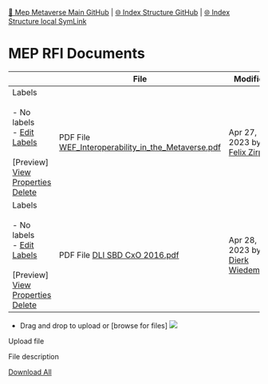 [📁 Mep Metaverse Main GitHub](/cerulean-circle-unlimited-2cu/customer/sales/mep-metaverse-main.md) | [🌐 Index Structure GitHub](/cerulean-circle-unlimited-2cu/customer/sales/mep-metaverse-main/mep-rfi-documents.md) | [🌐 Index Structure local SymLink](./mep-rfi-documents.entry.md)

# MEP RFI Documents

   

|     | File | Modified |
| --- | --- | --- |
| Labels<br><br>- No labels<br>- [Edit Labels](#)<br><br>[Preview] [View](/wiki/download/attachments/1933770798/WEF_Interoperability_in_the_Metaverse.pdf?version=1) [Properties](/wiki/pages/editattachment.action?pageId=1933770798&fileName=WEF_Interoperability_in_the_Metaverse.pdf&isFromPageView=true) [Delete](/wiki/pages/confirmattachmentremoval.action?pageId=1933770798&fileName=WEF_Interoperability_in_the_Metaverse.pdf) | PDF File [WEF\_Interoperability\_in\_the\_Metaverse.pdf](/wiki/download/attachments/1933770798/WEF_Interoperability_in_the_Metaverse.pdf?api=v2) | Apr 27, 2023 by [Felix Zirpel](/wiki/people/6098ef1c9fd9f30067fcc12c) |
| Labels<br><br>- No labels<br>- [Edit Labels](#)<br><br>[Preview] [View](/wiki/download/attachments/1933770798/DLI+SBD+CxO+2016.pdf?version=1) [Properties](/wiki/pages/editattachment.action?pageId=1933770798&fileName=DLI+SBD+CxO+2016.pdf&isFromPageView=true) [Delete](/wiki/pages/confirmattachmentremoval.action?pageId=1933770798&fileName=DLI+SBD+CxO+2016.pdf) | PDF File [DLI SBD CxO 2016.pdf](/wiki/download/attachments/1933770798/DLI%20SBD%20CxO%202016.pdf?api=v2) | Apr 28, 2023 by [Dierk Wiedemann](/wiki/people/63be9afe8a7d2f693bf700d4) |

- Drag and drop to upload or [browse for files] ![](/wiki/images/icons/wait.gif)

Upload file 

File description  

[Download All](/wiki/download/all_attachments?pageId=1933770798)
